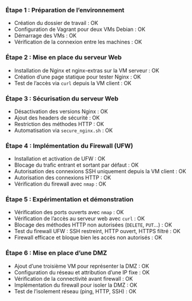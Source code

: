 ### Étape 1 : Préparation de l’environnement

- Création du dossier de travail : OK
- Configuration de Vagrant pour deux VMs Debian : OK
- Démarrage des VMs : OK
- Vérification de la connexion entre les machines : OK

### Étape 2 : Mise en place du serveur Web

- Installation de Nginx et nginx-extras sur la VM serveur : OK
- Création d’une page statique pour tester Nginx : OK
- Test de l’accès via `curl` depuis la VM client : OK

### Étape 3 : Sécurisation du serveur Web

- Désactivation des versions Nginx : OK
- Ajout des headers de sécurité : OK
- Restriction des méthodes HTTP : OK
- Automatisation via `secure_nginx.sh` : OK

### Étape 4 : Implémentation du Firewall (UFW)

- Installation et activation de UFW : OK
- Blocage du trafic entrant et sortant par défaut : OK
- Autorisation des connexions SSH uniquement depuis la VM client : OK
- Autorisation des connexions HTTP : OK
- Vérification du firewall avec `nmap` : OK

### Étape 5 : Expérimentation et démonstration

- Vérification des ports ouverts avec `nmap` : OK
- Vérification de l’accès au serveur web avec `curl` : OK
- Blocage des méthodes HTTP non autorisées (`DELETE`, `PUT`...) : OK
- Test du firewall UFW : SSH restreint, HTTP ouvert, HTTPS filtré : OK
- Firewall efficace et bloque bien les accès non autorisés : OK

### Étape 6 : Mise en place d’une DMZ

- Ajout d’une troisième VM pour représenter la DMZ : OK
- Configuration du réseau et attribution d’une IP fixe : OK
- Vérification de la connectivité avant firewall : OK
- Implémentation du firewall pour isoler la DMZ : OK
- Test de l’isolement réseau (ping, HTTP, SSH) : OK
